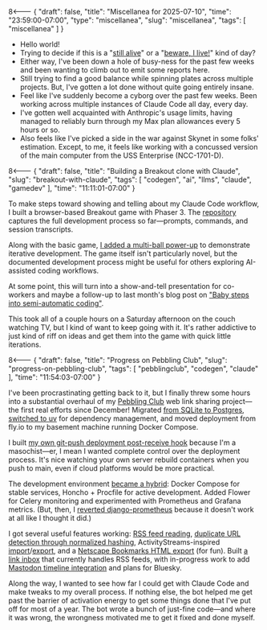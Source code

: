 8<--- { "draft": false, "title": "Miscellanea for 2025-07-10", "time": "23:59:00-07:00", "type": "miscellanea", "slug": "miscellanea", "tags": [ "miscellanea" ] }

- Hello world!
- Trying to decide if this is a "[still alive](https://www.youtube.com/watch?v=Y6ljFaKRTrI)" or a "[beware, I live!](https://www.youtube.com/watch?v=CC2iqlvifSU)" kind of day?
- Either way, I've been down a hole of busy-ness for the past few weeks and been wanting to climb out to emit some reports here.
- Still trying to find a good balance while spinning plates across multiple projects. But, I've gotten a lot done without quite going entirely insane.
- Feel like I've suddenly become a cyborg over the past few weeks. Been working across multiple instances of Claude Code all day, every day.
- I've gotten well acquainted with Anthropic's usage limits, having managed to reliably burn through my Max plan allowances every 5 hours or so.
- Also feels like I've picked a side in the war against Skynet in some folks' estimation. Except, to me, it feels like working with a concussed version of the main computer from the USS Enterprise (NCC-1701-D).

8<--- { "draft": false, "title": "Building a Breakout clone with Claude", "slug": "breakout-with-claude", "tags": [ "codegen", "ai", "llms", "claude", "gamedev" ], "time": "11:11:01-07:00" }

To make steps toward showing and telling about my Claude Code workflow, I built a browser-based Breakout game with Phaser 3. The [repository](https://github.com/lmorchard/claude-breakout-clone) captures the full development process so far—prompts, commands, and session transcripts.

Along with the basic game, [I added a multi-ball power-up](https://github.com/lmorchard/claude-breakout-clone/tree/main/docs/dev-sessions/2025-07-05-1336-multiball) to demonstrate iterative development. The game itself isn't particularly novel, but the documented development process might be useful for others exploring AI-assisted coding workflows.

At some point, this will turn into a show-and-tell presentation for co-workers and maybe a follow-up to last month's blog post on ["Baby steps into semi-automatic coding"](https://blog.lmorchard.com/2025/06/07/semi-automatic-coding/).

This took all of a couple hours on a Saturday afternoon on the couch watching TV, but I kind of want to keep going with it. It's rather addictive to just kind of riff on ideas and get them into the game with quick little iterations.

8<--- { "draft": false, "title": "Progress on Pebbling Club", "slug": "progress-on-pebbling-club", "tags": [ "pebblingclub", "codegen", "claude" ], "time": "11:54:03-07:00" }

I've been procrastinating getting back to it, but I finally threw some hours into a substantial overhaul of my [Pebbling Club](https://github.com/lmorchard/pebbling-club) web link sharing project—the first real efforts since December! Migrated [from SQLite to Postgres](https://github.com/lmorchard/pebbling-club/pull/239), [switched to uv](https://github.com/lmorchard/pebbling-club/pull/238) for dependency management, and moved deployment from fly.io to my basement machine running Docker Compose.

I built [my own git-push deployment post-receive hook](https://github.com/lmorchard/pebbling-club/blob/main/docker/compose/post-receive) because I'm a masochist—er, I mean I wanted complete control over the deployment process. It's nice watching your own server rebuild containers when you push to main, even if cloud platforms would be more practical.

The development environment [became a hybrid](https://github.com/lmorchard/pebbling-club/pull/240): Docker Compose for stable services, Honcho + Procfile for active development. Added Flower for Celery monitoring and experimented with Prometheus and Grafana metrics. (But, then, I [reverted django-prometheus](https://github.com/lmorchard/pebbling-club/pull/255) because it doesn't work at all like I thought it did.)

I got several useful features working: [RSS feed reading](https://github.com/lmorchard/pebbling-club/commits/main/pebbling_apps/feeds), [duplicate URL detection through normalized hashing](https://github.com/lmorchard/pebbling-club/pull/249), ActivityStreams-inspired [import](https://github.com/lmorchard/pebbling-club/pull/250)/[export](https://github.com/lmorchard/pebbling-club/pull/248), and a [Netscape Bookmarks HTML export](https://github.com/lmorchard/pebbling-club/pull/247) (for fun). Built [a link inbox](https://github.com/lmorchard/pebbling-club/pull/250) that currently handles RSS feeds, with in-progress work to add [Mastodon timeline integration](https://github.com/lmorchard/pebbling-club/pull/254) and plans for Bluesky.

Along the way, I wanted to see how far I could get with Claude Code and make tweaks to my overall process. If nothing else, the bot helped me get past the barrier of activation energy to get some things done that I've put off for most of a year. The bot wrote a bunch of just-fine code—and where it was wrong, the wrongness motivated me to get it fixed and done myself.

